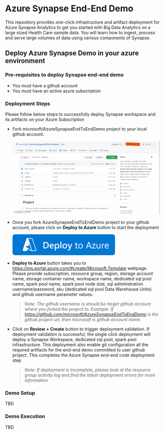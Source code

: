 # Azure Synapse End-End Demo

This repository provides one-click infrastructure and artifact deployment for Azure Synapse Analytics to get you started with Big Data Analytics on a 
large sized Health Care sample data. You will learn how to ingest, process and serve large volumes of data using various components of Synapse.

## Deploy Azure Synapse Demo in your azure environment

### Pre-requisites to deploy Synapse end-end demo

* You must have a github account
* You must have an active azure subscription

### Deployment Steps
Please follow below steps to successfully deploy Synapse workspace and its artifacts on your Azure Subscription

* Fork microsoft/AzureSynapseEndToEndDemo project to your local github account.

    ![Forking](/Images/Forking.gif)

* Once you fork AzureSynapseEndToEndDemo project to your github account, please click on **Deploy to Azure** button to start the deployment

    [![Deploy To Azure](/Images/deploytoazure.svg?sanitize=true)](https://portal.azure.com/#create/Microsoft.Template/uri/https%3A%2F%2Fraw.githubusercontent.com%2Fmicrosoft%2FAzureSynapseEndToEndDemo%2Fmain%2FARMTemplate%2Fazuredeploy.json)

* **Deploy to Azure** button takes you to https://ms.portal.azure.com/#create/Microsoft.Template webpage. Please provide subscription, resource group, region, storage account name, storage container name, workspace name, dedicated sql pool name, spark pool name, spark pool node size, sql administration username/password, sku (dedicated sql pool Data Warehouse Units) and github username parameter values.

    >*Note: The github username is should be target github account  where you forked the project to. Example: If https://github.com/microsoft/AzureSynapseEndToEndDemo is the github project url, then microsoft is github account name.*

* Click on **Review + Create** button to trigger deployment validation. If deployment validation is successful, the single click deployment will deploy a Synapse Workspace, dedicated sql pool, spark pool infrastructure. This deployment also enable git configuration all the required artifacts for the end-end demo committed to user github project. This completes the Azure Synapse end-end code deployment step

    >*Note: If deployment is incomplete, please look at the resource group activity log and find the latest deployment errors for more information*

### Demo Setup

TBD

### Demo Execution

TBD
